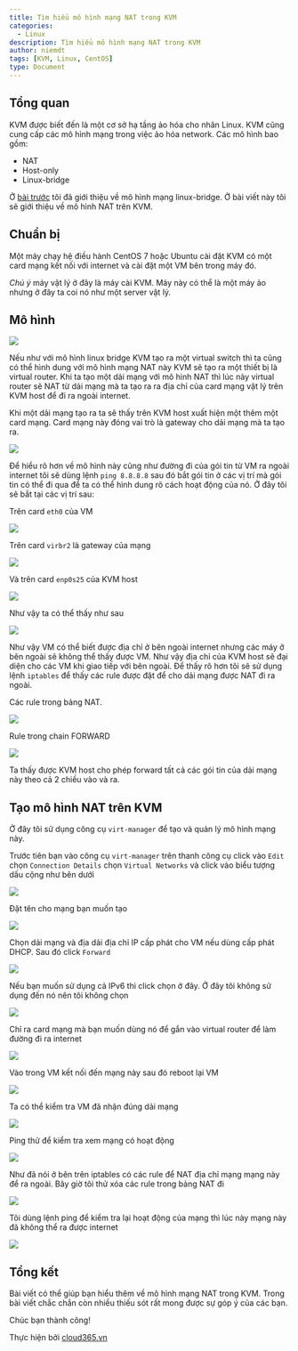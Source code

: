 ```yaml
---
title: Tìm hiểu mô hình mạng NAT trong KVM
categories:
  - Linux
description: Tìm hiểu mô hình mạng NAT trong KVM
author: niemdt
tags: [KVM, Linux, CentOS]
type: Document
---
```

## Tổng quan

KVM được biết đến là một cơ sở hạ tầng ảo hóa cho nhân Linux. KVM cũng cung cấp các mô hình mạng trong việc ảo hóa network. Các mô hình bao gồm:

 * NAT
 * Host-only
 * Linux-bridge

Ở <a href="https://blog.cloud365.vn/linux/huong-dan-tao-su-dung-mo-hinh-mang-linux-bridge-KVM/" target="_blank">bài trước</a> tôi đã giới thiệu về mô hình mạng linux-bridge. Ở bài viết này tôi sẽ giới thiệu về mô hình NAT trên KVM.

## Chuẩn bị

Một máy chạy hệ điều hành CentOS 7 hoặc Ubuntu cài đặt KVM có một card mạng kết nối với internet và cài đặt một VM bên trong máy đó.

*Chú ý* máy vật lý ở đây là máy cài KVM. Máy này có thể là một máy ảo nhưng ở đây ta coi nó như một server vật lý.

## Mô hình 

![](/images/img-nat-kvm/a1.png)

Nếu như với mô hình linux bridge KVM tạo ra một virtual switch thì ta cũng có thể hình dung với mô hình mạng NAT này KVM sẽ tạo ra một thiết bị là virtual router. Khi ta tạo một dải mạng với mô hình NAT thì lúc này virtual router sẽ NAT từ dải mạng mà ta tạo ra ra địa chỉ của card mạng vật lý trên KVM host để đi ra ngoài internet.

Khi một dải mạng tạo ra ta sẽ thấy trên KVM host xuất hiện một thêm một card mạng. Card mạng này đóng vai trò là gateway cho dải mạng mà ta tạo ra.

![](/images/img-nat-kvm/1.png)

Để hiểu rõ hơn về mô hình này cũng như đường đi của gói tin từ VM ra ngoài internet tôi sẽ dùng lệnh `ping 8.8.8.8` sau đó bắt gói tin ở các vị trí mà gói tin có thể đi qua để ta có thể hình dung rõ cách hoạt động của nó. Ở đây tôi sẽ bắt tại các vị trí sau:

Trên card `eth0` của VM

![](/images/img-nat-kvm/14.png)

Trên card `virbr2` là gateway của mạng 

![](/images/img-nat-kvm/15.png)

Và trên card `enp0s25` của KVM host

![](/images/img-nat-kvm/13.png)

Như vậy ta có thể thấy như sau

![](/images/img-nat-kvm/6.png)

Như vậy VM có thể biết được địa chỉ ở bên ngoài internet nhưng các máy ở bên ngoài sẽ không thể thấy được VM. Như vậy địa chỉ của KVM host sẽ đại diện cho các VM khi giao tiếp với bên ngoài. Để thấy rõ hơn tôi sẽ sử dụng lệnh `iptables` để thấy các rule được đặt để cho dải mạng được NAT đi ra ngoài.

Các rule trong bảng NAT. 

![](/images/img-nat-kvm/5.png)

Rule trong chain FORWARD 

![](/images/img-nat-kvm/16.png)

Ta thấy được KVM host cho phép forward tất cả các gói tin của dải mạng này theo cả 2 chiều vào và ra.

## Tạo mô hình NAT trên KVM

Ở đây tôi sử dụng công cụ `virt-manager` để tạo và quản lý mô hình mạng này.

Trước tiên bạn vào công cụ `virt-manager` trên thanh công cụ click vào `Edit` chọn `Connection Details` chọn `Virtual Networks` và click vào biểu tượng dấu cộng như bên dưới

![](/images/img-nat-kvm/7.png)

Đặt tên cho mạng bạn muốn tạo

![](/images/img-nat-kvm/8.png)

Chọn dải mạng và địa dải địa chỉ IP cấp phát cho VM nếu dùng cấp phát DHCP. Sau đó click `Forward`

![](/images/img-nat-kvm/9.png)

Nếu bạn muốn sử dụng cả IPv6 thì click chọn ở đây. Ở đây tôi không sử dụng đến nó nên tôi không chọn

![](/images/img-nat-kvm/10.png)

Chỉ ra card mạng mà bạn muốn dùng nó để gắn vào virtual router để làm đường đi ra internet

![](/images/img-nat-kvm/11a.png)

Vào trong VM kết nối đến mạng này sau đó reboot lại VM

![](/images/img-nat-kvm/3.png)

Ta có thể kiểm tra VM đã nhận đúng dải mạng

![](/images/img-nat-kvm/4.png)

Ping thử để kiểm tra xem mạng có hoạt động

![](/images/img-nat-kvm/12.png)

Như đã nói ở bên trên iptables có các rule để NAT địa chỉ mạng mạng này để ra ngoài. Bây giờ tôi thử xóa các rule trong bảng NAT đi

![](/images/img-nat-kvm/17a.png)

Tôi dùng lệnh ping để kiểm tra lại hoạt động của mạng thì lúc này mạng này đã không thể ra được internet

![](/images/img-nat-kvm/18.png)

## Tổng kết

Bài viết có thể giúp bạn hiểu thêm về mô hình mạng NAT trong KVM. Trong bài viết chắc chắn còn nhiều thiếu sót rất mong được sự góp ý của các bạn.

Chúc bạn thành công!

Thực hiện bởi <a href="https://cloud365.vn/" target="_blank">cloud365.vn</a>